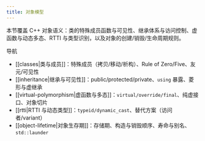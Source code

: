 ```yaml
---
title: 对象模型
---
```


本节覆盖 C++ 对象语义：类的特殊成员函数与可见性、继承体系与访问控制、虚函数与动态多态、RTTI 与类型识别，以及对象的创建/销毁/生命周期规则。

导航
- [[classes|类与成员]]：特殊成员（拷贝/移动/析构）、Rule of Zero/Five、友元/可见性
- [[inheritance|继承与可见性]]：public/protected/private、`using` 暴露、菱形与虚继承
- [[virtual-polymorphism|虚函数与多态]]：`virtual/override/final`、纯虚接口、对象切片
- [[rtti|RTTI 与动态类型]]：`typeid/dynamic_cast`、替代方案（访问者/variant）
- [[object-lifetime|对象生存期]]：存储期、构造与销毁顺序、寿命与别名、`std::launder`
